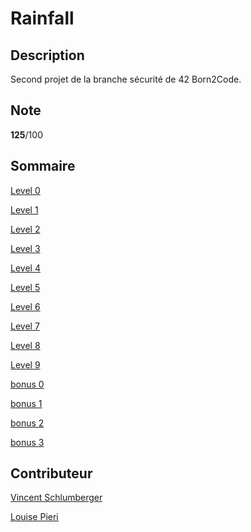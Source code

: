 # Rainfall

## Description

Second projet de la branche sécurité de 42 Born2Code.

## Note

**125**/100

## Sommaire

[Level 0](/level0/)

[Level 1](/level1/)

[Level 2](/level2/)

[Level 3](/level3/)

[Level 4](/level4/)

[Level 5](/level5/)

[Level 6](/level6/)

[Level 7](/level7/)

[Level 8](/level8/)

[Level 9](/level9/)

[bonus 0](/bonus0/)

[bonus 1](/bonus1/)

[bonus 2](/bonus2/)

[bonus 3](/bonus3/)

## Contributeur

[Vincent Schlumberger](https://github.com/vischlum)

[Louise Pieri](https://github.com/lpieri)
